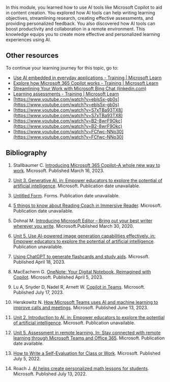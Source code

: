 In this module, you learned how to use AI tools like Microsoft Copilot to aid in content creation. You explored how AI tools can help writing learning objectives, streamlining research, creating effective assessments, and providing personalized feedback. You also discovered how AI tools can boost productivity and collaboration in a remote environment. This knowledge equips you to create more effective and personalized learning experiences using AI.

## Other resources

To continue your learning journey for this topic, go to:

- [Use AI embedded in everyday applications - Training | Microsoft Learn](/training/modules/leverage-ai-tools/4-use-ai-embedded-everyday-applications)
- [Explore how Microsoft 365 Copilot works - Training | Microsoft Learn](/training/modules/introduction-microsoft-365-copilot/3-how-copilot-works)
- [Streamlining Your Work with Microsoft Bing Chat (linkedin.com)](https://www.linkedin.com/learning/streamlining-your-work-with-microsoft-bing-chat?trk=course_title&upsellOrderOrigin=default_guest_learning)
- [Learning assessments - Training | Microsoft Learn](/training/modules/teach-forward-best-strategies-hybrid-remote-blended-learning/learning-assessments)
- [https://www.youtube.com/watch?v=ebls5x-gb0s](https://www.youtube.com/watch?v=ebls5x-gb0s)
- [https://www.youtube.com/watch?v=S7xTBa93TX8](https://www.youtube.com/watch?v=S7xTBa93TX8)
- [https://www.youtube.com/watch?v=B2-8wrF9Okc](https://www.youtube.com/watch?v=B2-8wrF9Okc)
- [https://www.youtube.com/watch?v=FCfwc-NNo30](https://www.youtube.com/watch?v=FCfwc-NNo30)

## Bibliography

1. Stallbaumer C. [Introducing Microsoft 365 Copilot–A whole new way to work](https://www.microsoft.com/microsoft-365/blog/2023/03/16/introducing-microsoft-365-copilot-a-whole-new-way-to-work/). Microsoft. Published March 16, 2023.

1. [Unit 3. Generative AI. in: Empower educators to explore the potential of artificial intelligence](/training/modules/empower-educators-explore-potential-artificial-intelligence/generative-ai). Microsoft. Publication date unavailable.

1. [Untitled Form](https://forms.office.com/Pages/DesignPageV2.aspx?subpage=design&omkt=en-us&tryout=true&linkorigin=SiteMap). Forms. Publication date unavailable.

1. [5 things to know about Reading Coach in Immersive Reader](https://www.microsoft.com/en-us/education/msdownloads/5-things-to-know-about-Microsoft-Reading-Progress-and-Reading-Coach.pdf). Microsoft. Publication date unavailable.  
  
1. Dohnal M. [Introducing Microsoft Editor – Bring out your best writer wherever you write](https://techcommunity.microsoft.com/t5/microsoft-365-blog/introducing-microsoft-editor-bring-out-your-best-writer-wherever/ba-p/1247931). Microsoft.Published March 30, 2020.

1. [Unit 5. Use AI-powered image generation capabilities effectively. in: Empower educators to explore the potential of artificial intelligence](/training/modules/empower-educators-explore-potential-artificial-intelligence/use-ai-powered-image-generation-capabilities-effectively). Publication unavailable.  

1. [Using ChatGPT to generate flashcards and study aids](https://www.microsoft.com/microsoft-365-life-hacks/writing/using-chatgpt-to-generate-flashcards-study-aids). Microsoft. Published April 18, 2023.

1. MacEachern G. [OneNote: Your Digital Notebook, Reimagined with Copilot](https://techcommunity.microsoft.com/t5/microsoft-365-blog/onenote-your-digital-notebook-reimagined-with-copilot/ba-p/3788442). Microsoft. Published April 5, 2023.

1. Lu A, Snyder D, Nadel R, Arnett W. [Copilot in Teams](https://adoption.microsoft.com/inside-microsoft-teams/season-7/copilot-in-teams/). Microsoft. Published July 17, 2023.

1. Herskowitz N. [How Microsoft Teams uses AI and machine learning to improve calls and meetings](https://www.microsoft.com/microsoft-365/blog/2022/06/13/how-microsoft-teams-uses-ai-and-machine-learning-to-improve-calls-and-meetings/). Microsoft. Published June 13, 2023.  
  
1. [Unit 2. Introduction to AI. in: Empower educators to explore the potential of artificial intelligence](/training/modules/empower-educators-explore-potential-artificial-intelligence/introduction-ai). Microsoft. Publication unavailable.

1. [Unit 5. Assessment in remote learning. In: Stay connected with remote learning through Microsoft Teams and Office 365](/training/modules/staying-connected-remote-learning-microsoft-teams-office-365/assessment-remote-learning). Microsoft. Publication date available.

1. [How to Write a Self-Evaluation for Class or Work](https://www.microsoft.com/microsoft-365-life-hacks/writing/write-self-evaluation). Microsoft. Published July 5, 2022.

1. Roach J. [AI helps create personalized math lessons for students](https://news.microsoft.com/source/features/ai/eedi-online-math-quiz/). Microsoft. Published July 13, 2022.
  